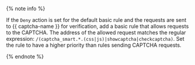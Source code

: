 {% note info %}

If the `Deny` action is set for the default basic rule and the requests are sent to {{ captcha-name }} for verification, add a basic rule that allows requests to the CAPTCHA. The address of the allowed request matches the regular expression: `/(captcha_smart.*.(css|js)|showcaptcha|checkcaptcha)`. Set the rule to have a higher priority than rules sending CAPTCHA requests.

{% endnote %}